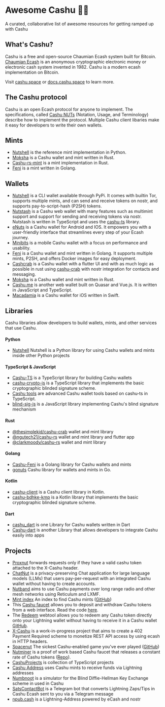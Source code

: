 # Awesome Cashu 🥜✨

A curated, collaborative list of awesome resources for getting ramped up with Cashu

## What's Cashu?

Cashu is a free and open-source Chaumian Ecash system built for Bitcoin. [Chaumian Ecash](https://en.wikipedia.org/wiki/Ecash) is an anonymous cryptographic electronic money or electronic cash system invented in 1982. Cashu is a modern ecash implementation on Bitcoin.

Visit [cashu.space](https://cashu.space/) or [docs.cashu.space](https://docs.cashu.space/) to learn more.

## The Cashu protocol

Cashu is an open Ecash protocol for anyone to implement. The specifications, called [Cashu NUTs](https://github.com/cashubtc/nuts) (Notation, Usage, and Terminology) describe how to implement the protocol. Multiple Cashu client libaries make it easy for developers to write their own wallets.

## Mints

- [Nutshell](https://github.com/cashubtc/nutshell) is the reference mint implementation in Python.
- [Moksha](https://github.com/ngutech21/moksha) is a Cashu wallet and mint written in Rust.
- [Cashu-rs-mint](https://github.com/thesimplekid/cashu-rs-mint) is a mint implementation in Rust.
- [Feni](https://github.com/cashubtc/cashu-feni) is a mint written in Golang.

## Wallets

- [Nutshell](https://github.com/cashubtc/nutshell) is a CLI wallet available through PyPi. It comes with builtin Tor, supports multiple mints, and can send and receive tokens on nostr, and supports pay-to-script-hash (P2SH) tokens.
- [Nutstash](https://nutstash.app/) is a Cashu web wallet with many features such as multimint support and support for sending and receiving tokens via nostr. Nutstash is written in TypeScript and uses the [cashu-ts](https://github.com/cashubtc/cashu-ts) library.
- [eNuts](https://enuts.cash) is a Cashu wallet for Android and IOS. It empowers you with a user-friendly interface that streamlines every step of your Ecash journey.
- [Minibits](https://github.com/minibits-cash/minibits_wallet) is a mobile Cashu wallet with a focus on performance and usability.
- [Feni](https://github.com/cashubtc/cashu-feni) is a Cashu wallet and mint written in Golang. It supports multiple mints, P2SH, and offers Docker images for easy deployment.
- [Cashcrab](https://github.com/thesimplekid/cashcrab) is a Cashu wallet with a flutter UI and with as much logic as possible in rust using [cashu-crab](https://github.com/thesimplekid/cashu-crab) with nostr integration for contacts and messaging.
- [Moksha](https://github.com/ngutech21/moksha) is a Cashu wallet and mint written in Rust.
- [Cashu.me](http://cashu.me/) is another web wallet built on Quasar and Vue.js. It is written in JavaScript and TypeScript.
- [Macadamia](https://github.com/zeugmaster/macadamia) is a Cashu wallet for iOS written in Swift.

## Libraries

Cashu libraries allow developers to build wallets, mints, and other services that use Cashu.

#### Python

- [Nutshell](https://github.com/cashubtc/cashu) Nutshell is a Python library for using Cashu wallets and mints inside other Python projects

#### TypeScript & JavaScript

- [Cashu-TS](https://github.com/cashubtc/cashu-ts) is a TypeScript library for building Cashu wallets
- [cashu-crypto-js](https://github.com/gandlafbtc/cashu-crypto-js) is a TypeScript library that implements the basic cryptographic blinded signature scheme.
- [Cashu tools](https://github.com/gandlafbtc/cashu-tools) are advanced Cashu wallet tools based on cashu-ts in TypeScript.
- [blind-sig-js](https://github.com/supertestnet/blind-sig-js) is a JavaScript library implementing Cashu's blind signature mechanism

#### Rust

- [@thesimplekid/cashu-crab](https://github.com/thesimplekid/cashu-crab) wallet and mint library
- [@ngutech21/cashu-rs](https://github.com/ngutech21/cashu-rs) wallet and mint library and flutter app
- [@clarkmoody/cashu-rs](https://github.com/clarkmoody/cashu-rs) wallet and mint library

#### Golang

- [Cashu-Feni](https://github.com/cashubtc/cashu-feni) is a Golang library for Cashu wallets and mints
- [gonuts](https://github.com/elnosh/gonuts) Cashu library for wallets and mints in Go.

#### Kotlin

- [cashu-client](https://github.com/thunderbiscuit/cashu-client) is a Cashu client library in Kotlin.
- [cashu-bdhke-kmp](https://github.com/gandlafbtc/cashu-bdhke-kmp) is a Kotlin library that implements the basic cryptographic blinded signature scheme.

#### Dart

- [cashu_dart](https://github.com/ryzizub/cashu_dart) is one Library for Cashu wallets written in Dart
- [Cashu-dart](https://github.com/0xchat-app/cashu-dart) is another Library that allows developers to integrate Cashu easily into apps

## Projects

- [Proxnut](https://github.com/gandlafbtc/proxnut) forwards requests only if they have a valid cashu token attached to the X-Cashu header.
- [ChatNut](https://chatnut.sparkpay.pt/) is a privacy-preserving Chat application for large language models (LLMs) that users pay-per-request with an integrated Cashu wallet without having to create accounts.
- [Nutband](https://github.com/jooray/nutband) aims to use Cashu payments over long range radio and other mesh networks using Reticulum and LXMF.
- [Mint index](https://mintindex.gandlaf.com/) An index to find Cashu mints ([GitHub](https://github.com/gandlafbtc/mintindex))
- This [Cashu faucet](https://www.gandlaf.com/faucet/anarchy) allows you to deposit and withdraw Cashu tokens from a web interface. Read the code [here](https://github.com/gandlafbtc/cashu-faucet).
- The [Redeem](https://redeem.cashu.me/) webtool allows you to redeem any Cashu token directly onto your Lightning wallet without having to receive it in a Cashu wallet [GitHub](https://github.com/cashubtc/cashu-redeem).
- [X-Cashu](https://github.com/callebtc/xcashu) is a work-in-progress project that aims to create a 402 Payment Required scheme to monetize REST API access by using ecash in HTTP headers.
- [Spacenut](https://spacenut.nutstash.app) The sickest Cashu-enabled game you've ever played ([GitHub](https://github.com/gandlafbtc/spacenut))
- [Nutminer](https://nutminer.semisol.dev/) is a proof of work based Cashu faucet that releases a constant rate of Cashu tokens ([Repo](https://git.semisol.dev/shit-code-v2/nutminer.git)).
- [CashuProjects](https://github.com/CashuProjects) is collection of TypeScript projects
- [Cashu Address](https://github.com/lightning-digital-entertainment/cashu-address) uses Cashu mints to receive funds via Lightning addresses
- [Numbnoot](https://numbnoot.gandlaf.com) is a simulator for the Blind Diffie-Hellman Key Exchange scheme in used in Cashu
- [SatsContactBot](https://github.com/massmux/SatsContact) is a Telegram bot that converts Lightning Zaps/Tips in Cashu Ecash sent to you via a Telegram message
- [npub.cash](https://npub.cash) is a Lightning-Address powered by eCash and nostr

